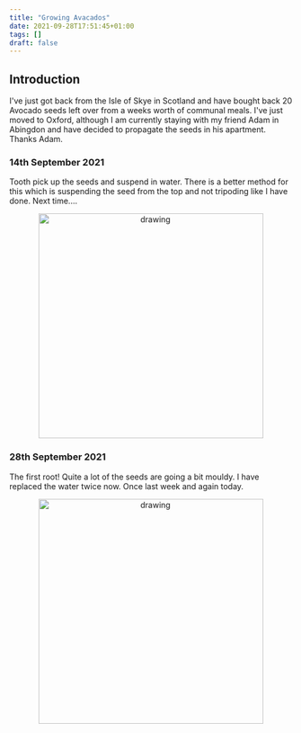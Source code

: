 ```yaml
---
title: "Growing Avacados"
date: 2021-09-28T17:51:45+01:00
tags: []
draft: false
---
```


## Introduction 

I've just got back from the Isle of Skye in Scotland and have bought back 20 Avocado seeds left over from a weeks worth of communal meals. I've just moved to Oxford, although I am currently staying with my friend Adam in Abingdon and have decided to propagate the seeds in his apartment. Thanks Adam.


<div class="container">
  <div class="row">
    <div class="col">
      <h3>14th September 2021</h3>
      Tooth pick up the seeds and suspend in water. There is a better method for this which is suspending the seed from the top and not tripoding like I have done. Next time....
    </div>
  <div class="col">
     <p align="center"> 
		<img src="/plants/images/avacado/IMG_4885.jpeg" alt="drawing" width="400px"/>
	</p>
  </div>
</div>
</div>

<div class="container">
  <div class="row">
    <div class="col">
      <h3>28th September 2021</h3>
		The first root! Quite a lot of the seeds are going a bit mouldy. I have replaced the water twice now. Once last week and again today. 
    </div>
  <div class="col">
	<p align="center"> 
		<img src="/plants/images/avacado/IMG_5025.jpeg" alt="drawing" width="400px"/>
	</p>
  </div>
</div>
</div>

